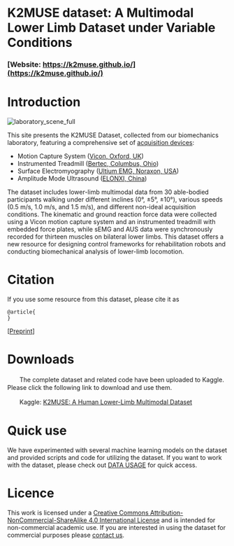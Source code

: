 # K2MUSE dataset: A Multimodal Lower Limb Dataset under Variable Conditions
### [Website: https://k2muse.github.io/](https://k2muse.github.io/)

# Introduction

![laboratory_scene_full](images/laboratory_scene_full.png)

This site presents the K2MUSE Dataset, collected from our biomechanics laboratory, featuring a comprehensive set of [acquisition devices](https://k2muse.github.io/system/):

* Motion Capture System ([Vicon, Oxford, UK](https://www.vicon.com/))
* Instrumented Treadmill ([Bertec, Columbus, Ohio](https://www.bertec.com/))
* Surface Electromyography ([Ultium EMG, Noraxon, USA](https://www.noraxon.com/))
* Amplitude Mode Ultrasound ([ELONXI, China](http://www.elonxi.cn)) 


The dataset includes lower-limb multimodal data from 30 able-bodied participants walking under different inclines (0°, ±5°, ±10°), various speeds (0.5 m/s, 1.0 m/s, and 1.5 m/s), and different non-ideal acquisition conditions. The kinematic and ground reaction force data were collected using a Vicon motion capture system and an instrumented treadmill with embedded force plates, while sEMG and AUS data were synchronously recorded for thirteen muscles on bilateral lower limbs. This dataset offers a new resource for designing control frameworks for rehabilitation robots and conducting biomechanical analysis of lower-limb locomotion.


# Citation
If you use some resource from this dataset, please cite it as

```
@article{
}
```
[[Preprint](https://arxiv.org)]

# Downloads

　　The complete dataset and related code have been uploaded to Kaggle. Please click the following link to download and use them.

　　Kaggle: [K2MUSE: A Human Lower-Limb Multimodal Dataset](https://kaggle.com/datasets/98d67c253a7c820668aed0690cae20343481b8f8f8e0dafbe93b0c76d91f0ce6)


# Quick use

We have experimented with several machine learning models on the dataset and provided scripts and code for utilizing the dataset.
If you want to work with the dataset, please check out [DATA USAGE](https://k2muse.github.io/usage/) for quick access.


# Licence
This work is licensed under a [Creative Commons Attribution-NonCommercial-ShareAlike 4.0 International License](https://creativecommons.org/licenses/by-nc-sa/4.0/) and is intended for non-commercial academic use.
If you are interested in using the dataset for commercial purposes please [contact us](https://k2muse.github.io/contact/).